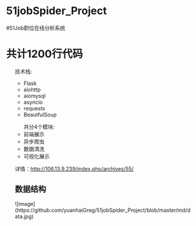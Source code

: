 # 51jobSpider_Project
#51Job职位在线分析系统
<h1>共计1200行代码</h1>
<ul>技术栈:<ul>
     <li>Flask</li>
     <li>aiohttp</li>
     <li>aiomysql</li>
     <li>asyncio</li>
     <li>requests</li>
     <li>BeautfulSoup</li>
     </ul>

<ul>共分4个模块:
     <li>前端展示</li>
     <li>异步爬虫</li>
     <li>数据清洗</li>
     <li>可视化展示</li>
</ul>
     
 详情：http://106.13.9.239/index.php/archives/55/

<h2>数据结构</h2>
![image](https://github.com/yuanhaiGreg/51jobSpider_Project/blob/master/md/data.jpg)

